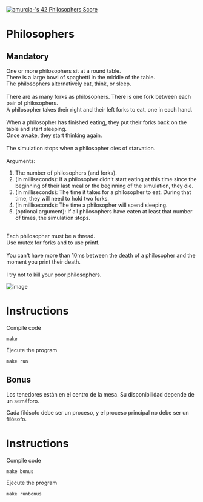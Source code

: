 <html>
<a href="https://github.com/JaeSeoKim/badge42"><img src="https://badge42.vercel.app/api/v2/cl56x7ufz003509jr5i8cj5cl/project/2781000" alt="amurcia-'s 42 Philosophers Score" /></a>
<body>
<h1>Philosophers </h1>
<h2>Mandatory </h2>
One or more philosophers sit at a round table.<br>
There is a large bowl of spaghetti in the middle of the table.<br>
The philosophers alternatively eat, think, or sleep. <br><br>
There are as many forks as philosophers. There is one fork between each pair of philosophers.<br>
A philosopher takes their right and their left forks to eat, one in each hand.<br><br>
When a philosopher has finished eating, they put their forks back on the table and start sleeping.<br>
Once awake, they start thinking again.<br><br>
The simulation stops when a philosopher dies of starvation.<br>
<br>
Arguments:
<ol>
<li>The number of philosophers (and forks).</li>
<li> (in milliseconds): If a philosopher didn’t start eating at this time since the beginning of their last meal or the beginning of the simulation, they die.
<li> (in milliseconds): The time it takes for a philosopher to eat. During that time, they will need to hold two forks. </li>
<li> (in milliseconds): The time a philosopher will spend sleeping.</li>
<li> (optional argument): If all philosophers have eaten at least that number of times, the simulation stops.</li></ol>
<br>
Each philosopher must be a thread. <br>
Use mutex for forks and to use printf.<br><br>
You can't have more than 10ms between the death of a philosopher and the moment you print their death.<br><br>
I try not to kill your poor philosophers.<br>

![image](https://user-images.githubusercontent.com/102992210/197512944-13dc10d4-d55f-46cc-85e7-8b3382fcde9a.png)

# Instructions
Compile code
```shell
make
```
Ejecute the program
```shell
make run
```

<h2>Bonus</h2>

Los tenedores están en el centro de la mesa. Su disponibilidad depende de un semáforo.

Cada filósofo debe ser un proceso, y el proceso principal no debe ser un filósofo.

# Instructions
Compile code
```shell
make bonus
```
Ejecute the program
```shell
make runbonus
```
</body>
</html>
